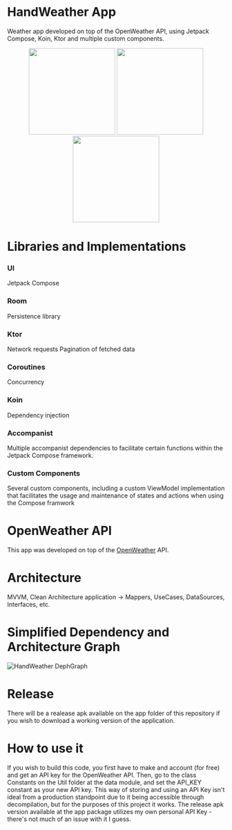 # HandWeather App
Weather app developed on top of the OpenWeather API, using Jetpack Compose, Koin, Ktor and multiple custom components.

<p float="left"
align="center">
  <img src="https://github.com/jfransp/HandWeather/blob/main/Captura%20de%20Tela%202022-04-19%20a%CC%80s%2023.48.06.png?raw=true" width="200" />
  <img src="https://github.com/jfransp/HandWeather/blob/main/Captura%20de%20Tela%202022-04-19%20a%CC%80s%2023.25.30.png?raw=true" width="200" /> 
  <img src="https://github.com/jfransp/HandWeather/blob/main/Captura%20de%20Tela%202022-04-19%20a%CC%80s%2023.26.04.png?raw=true" width="200" />
</p>

# Libraries and Implementations

### UI
Jetpack Compose
### Room
Persistence library
### Ktor
Network requests
Pagination of fetched data
### Coroutines
Concurrency
### Koin
Dependency injection

### Accompanist
Multiple accompanist dependencies to facilitate certain functions within the Jetpack Compose framework.

### Custom Components
Several custom components, including a custom ViewModel implementation that facilitates the usage and maintenance
of states and actions when using the Compose framwork


# OpenWeather API
This app was developed on top of the [OpenWeather](https://openweathermap.org/api) API.

# Architecture
MVVM, Clean Architecture application -> Mappers, UseCases, DataSources, Interfaces, etc.

# Simplified Dependency and Architecture Graph
![HandWeather DephGraph](https://user-images.githubusercontent.com/74152618/164141025-c95caa9a-fbe8-4716-b789-1bebe54f9458.jpeg)

# Release
There will be a realease apk available on the app folder of this repository if you wish to download a working version of the application.

# How to use it
If you wish to build this code, you first have to make and account (for free) and get an API key for the OpenWeather API. Then, go to
the class Constants on the Util folder at the data module, and set the API_KEY constant as your new API key. This way of storing and using
an API Key isn't ideal from a production standpoint due to it being accessible through decompilation, but for the purposes of this project it works.
The release apk version available at the app package utilizes my own personal API Key - there's not much of an issue with it I guess.





